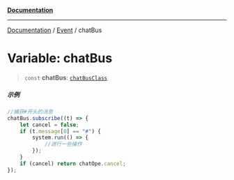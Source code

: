 [**Documentation**](../../../README.md)

---

[Documentation](../../../globals.md) / [Event](../README.md) / chatBus

# Variable: chatBus

> `const` **chatBus**: [`chatBusClass`](../classes/chatBusClass.md)

##### 示例

```typescript
//捕获#开头的消息
chatBus.subscribe((t) => {
    let cancel = false;
    if (t.message[0] == "#") {
        system.run(() => {
            //进行一些操作
        });
    }
    if (cancel) return chatOpe.cancel;
});
```
